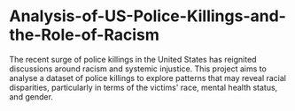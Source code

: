 # Analysis-of-US-Police-Killings-and-the-Role-of-Racism
The recent surge of police killings in the United States has reignited discussions around racism and systemic injustice. This project aims to analyse a dataset of police killings to explore patterns that may reveal racial disparities, particularly in terms of the victims' race, mental health status, and gender. 
